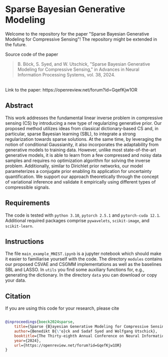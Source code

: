 # Sparse Bayesian Generative Modeling
Welcome to the repository for the paper "Sparse Bayesian Generative Modeling for Compressive Sensing"! The repository might be extended in the future.

Source code of the paper 
>B. Böck, S. Syed, and W. Utschick,
>"Sparse Bayesian Generative Modeling for Compressive Sensing," in Advances in
Neural Information Processing Systems, vol. 38, 2024.
<br>
Link to the paper: https://openreview.net/forum?id=GqefKjw1OR


## Abstract

This work addresses the fundamental linear inverse problem in compressive sensing (CS) by introducing a new type of regularizing generative prior. Our proposed method utilizes ideas from classical dictionary-based CS and, in particular, sparse Bayesian learning (SBL), to integrate a strong regularization towards sparse solutions. At the same time, by leveraging the notion of conditional Gaussianity, it also incorporates the adaptability from generative models to training data. However, unlike most state-of-the-art generative models, it is able to learn from a few compressed and noisy data samples and requires no optimization algorithm for solving the inverse problem. Additionally, similar to Dirichlet prior networks, our model parameterizes a conjugate prior enabling its application for uncertainty quantification. We support our approach theoretically through the concept of variational inference and validate it empirically using different types of compressible signals. 

## Requirements
The code is tested with `python 3.10`, `pytorch 2.5.1` and `pytorch-cuda 12.1`. Additional required packages comprise `pywavelets`, `scikit-image`, and `scikit-learn`.

## Instructions
The file `main_example_MNIST.ipynb` is a jupyter notebook which should make it easier to familiarise yourself with the code. The directory `modules` contains our proposed CSVAE and CSGMM implementations as well as the baselines SBL and LASSO. In `utils` you find some auxiliary functions for, e.g., generating the dictionary. In the directory `data` you can download or copy your data. 

## Citation
If you are using this code for your research, please cite

```bibtex

@inproceedings{boeck2024sparse,
	title={Sparse {B}ayesian Generative Modeling for Compressive Sensing},
	author={Benedikt B{\"o}ck and Sadaf Syed and Wolfgang Utschick},
	booktitle={The Thirty-eighth Annual Conference on Neural Information Processing Systems},
	year={2024},
	url={https://openreview.net/forum?id=GqefKjw1OR}
}
